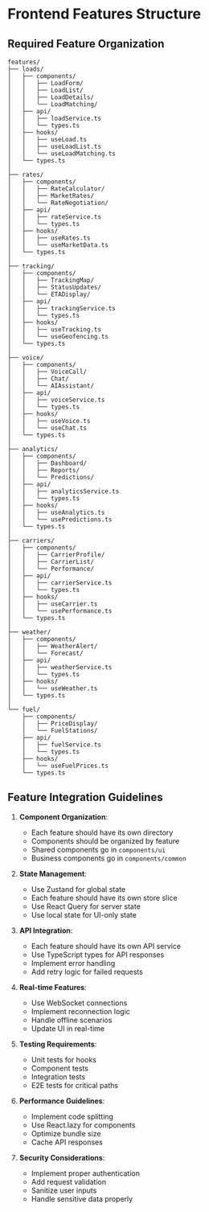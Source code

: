 # Frontend Features Structure

## Required Feature Organization

```
features/
├── loads/
│   ├── components/
│   │   ├── LoadForm/
│   │   ├── LoadList/
│   │   ├── LoadDetails/
│   │   └── LoadMatching/
│   ├── api/
│   │   ├── loadService.ts
│   │   └── types.ts
│   ├── hooks/
│   │   ├── useLoad.ts
│   │   ├── useLoadList.ts
│   │   └── useLoadMatching.ts
│   └── types.ts
│
├── rates/
│   ├── components/
│   │   ├── RateCalculator/
│   │   ├── MarketRates/
│   │   └── RateNegotiation/
│   ├── api/
│   │   ├── rateService.ts
│   │   └── types.ts
│   ├── hooks/
│   │   ├── useRates.ts
│   │   └── useMarketData.ts
│   └── types.ts
│
├── tracking/
│   ├── components/
│   │   ├── TrackingMap/
│   │   ├── StatusUpdates/
│   │   └── ETADisplay/
│   ├── api/
│   │   ├── trackingService.ts
│   │   └── types.ts
│   ├── hooks/
│   │   ├── useTracking.ts
│   │   └── useGeofencing.ts
│   └── types.ts
│
├── voice/
│   ├── components/
│   │   ├── VoiceCall/
│   │   ├── Chat/
│   │   └── AIAssistant/
│   ├── api/
│   │   ├── voiceService.ts
│   │   └── types.ts
│   ├── hooks/
│   │   ├── useVoice.ts
│   │   └── useChat.ts
│   └── types.ts
│
├── analytics/
│   ├── components/
│   │   ├── Dashboard/
│   │   ├── Reports/
│   │   └── Predictions/
│   ├── api/
│   │   ├── analyticsService.ts
│   │   └── types.ts
│   ├── hooks/
│   │   ├── useAnalytics.ts
│   │   └── usePredictions.ts
│   └── types.ts
│
├── carriers/
│   ├── components/
│   │   ├── CarrierProfile/
│   │   ├── CarrierList/
│   │   └── Performance/
│   ├── api/
│   │   ├── carrierService.ts
│   │   └── types.ts
│   ├── hooks/
│   │   ├── useCarrier.ts
│   │   └── usePerformance.ts
│   └── types.ts
│
├── weather/
│   ├── components/
│   │   ├── WeatherAlert/
│   │   └── Forecast/
│   ├── api/
│   │   ├── weatherService.ts
│   │   └── types.ts
│   ├── hooks/
│   │   └── useWeather.ts
│   └── types.ts
│
└── fuel/
    ├── components/
    │   ├── PriceDisplay/
    │   └── FuelStations/
    ├── api/
    │   ├── fuelService.ts
    │   └── types.ts
    ├── hooks/
    │   └── useFuelPrices.ts
    └── types.ts

```

## Feature Integration Guidelines

1. **Component Organization**:
   - Each feature should have its own directory
   - Components should be organized by feature
   - Shared components go in `components/ui`
   - Business components go in `components/common`

2. **State Management**:
   - Use Zustand for global state
   - Each feature should have its own store slice
   - Use React Query for server state
   - Use local state for UI-only state

3. **API Integration**:
   - Each feature should have its own API service
   - Use TypeScript types for API responses
   - Implement error handling
   - Add retry logic for failed requests

4. **Real-time Features**:
   - Use WebSocket connections
   - Implement reconnection logic
   - Handle offline scenarios
   - Update UI in real-time

5. **Testing Requirements**:
   - Unit tests for hooks
   - Component tests
   - Integration tests
   - E2E tests for critical paths

6. **Performance Guidelines**:
   - Implement code splitting
   - Use React.lazy for components
   - Optimize bundle size
   - Cache API responses

7. **Security Considerations**:
   - Implement proper authentication
   - Add request validation
   - Sanitize user inputs
   - Handle sensitive data properly
